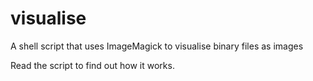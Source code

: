 # visualise
A shell script that uses ImageMagick to visualise binary files as images

Read the script to find out how it works.
